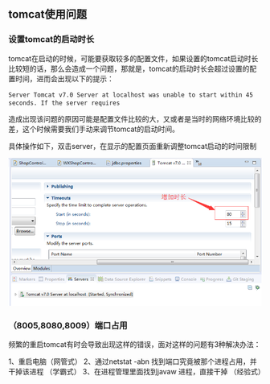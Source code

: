 ## tomcat使用问题

### 设置tomcat的启动时长

tomcat在启动的时候，可能要获取较多的配置文件，如果设置的tomcat启动时长比较短的话，那么会造成一个问题，那就是，tomcat的启动时长会超过设置的配置时间，进而会出现以下的提示：

```
Server Tomcat v7.0 Server at localhost was unable to start within 45 seconds. If the server requires
```

造成出现该问题的原因可能是配置文件比较的大，又或者是当时的网络环境比较的差，这个时候需要我们手动来调节tomcat的启动时间。

具体操作如下，双击server，在显示的配置页面重新调整tomcat启动的时间限制

![zhelishitupain](/img/QQ图片20170116141635.png)

### （8005,8080,8009）端口占用

频繁的重启tomcat有时会导致出现这样的错误，面对这样的问题有3种解决办法：

1、重启电脑（网管式）
2、通过netstat -abn 找到端口究竟被那个进程占用，并干掉该进程 （学霸式）
3、在进程管理里面找到javaw 进程，直接干掉  （经验式）

